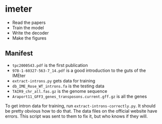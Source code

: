 imeter
======

- Read the papers
- Train the model
- Write the decoder
- Make the figures

## Manifest ##

- `tpc2000543.pdf` is the first publication
- `978-1-60327-563-7_14.pdf` is a good introduction to the guts of the IMEter
- `extract-introns.py` gets data for training
- `db_IME_Rose_WT_introns.fa` is the testing data
- `TAIR9_chr_all.fas.gz` is the genome sequence
- `Araport11_GFF3_genes_transposons.current.gff.gz` is all the genes

To get intron data for training, run `extract-introns-correctly.py`. It should
be pretty obvious how to do that. The data files on the official website have
errors. This script was sent to them to fix it, but who knows if they will.

